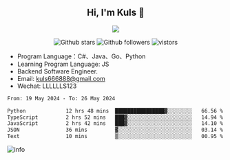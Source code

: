 <h2 align="center"> Hi, I'm Kuls 👋 </h2>
<p align="center">
    <p align="center">
        <img src=" https://avatars.githubusercontent.com/u/42165104?s=460&u=5c7fbf0bce7d4b38a15a44676e6f64b529e47598&v=4"/>
    </p>
    <p align="center">
      <img src="https://img.shields.io/github/stars/hellokuls?style=social" alt="Github stars" />
      <img src="https://img.shields.io/github/followers/hellokuls?style=social" alt="Github followers" />
      <img src="https://visitor-badge.glitch.me/badge?page_id=hellokuls.readme" alt="vistors" />
    </p>
</p>

- Program Language：C#、Java、Go、Python
- Learning Program Language: JS
- Backend Software Engineer.
- Email: kuls666888@gmail.com
- Wechat: LLLLLLS123

<!--START_SECTION:waka-->

```txt
From: 19 May 2024 - To: 26 May 2024

Python             12 hrs 48 mins  ████████████████▓░░░░░░░░   66.56 %
TypeScript         2 hrs 52 mins   ███▓░░░░░░░░░░░░░░░░░░░░░   14.94 %
JavaScript         2 hrs 42 mins   ███▓░░░░░░░░░░░░░░░░░░░░░   14.10 %
JSON               36 mins         ▓░░░░░░░░░░░░░░░░░░░░░░░░   03.14 %
Text               10 mins         ▒░░░░░░░░░░░░░░░░░░░░░░░░   00.95 %
```

<!--END_SECTION:waka-->

![info](https://github-readme-stats.vercel.app/api?username=hellokuls&show_icons=true&count_private=true&hide=prs&theme=default_repocard)


